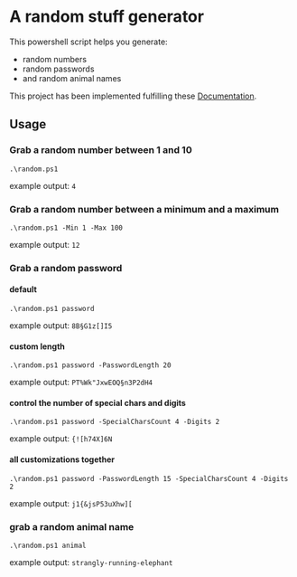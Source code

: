 # A random stuff generator

This powershell script helps you generate:
- random numbers
- random passwords
- and random animal names

This project has been implemented fulfilling these [Documentation](Documentation\Requirements.md).

## Usage

### Grab a random number between 1 and 10

```
.\random.ps1
```

example output: `4`

### Grab a random number between a minimum and a maximum

```
.\random.ps1 -Min 1 -Max 100
```

example output: `12`


### Grab a random password

#### default
```
.\random.ps1 password
```

example output: `8B§G1z[]I5`

#### custom length

```
.\random.ps1 password -PasswordLength 20
```
example output: `PT%Wk"JxwEOQ§n3P2dH4`

#### control the number of special chars and digits

```
.\random.ps1 password -SpecialCharsCount 4 -Digits 2
```
example output: `{![h74X]6N`

#### all customizations together

```
.\random.ps1 password -PasswordLength 15 -SpecialCharsCount 4 -Digits 2
```
example output: `j1{&jsP53uXhw][`

### grab a random animal name

```
.\random.ps1 animal
```
example output: `strangly-running-elephant`